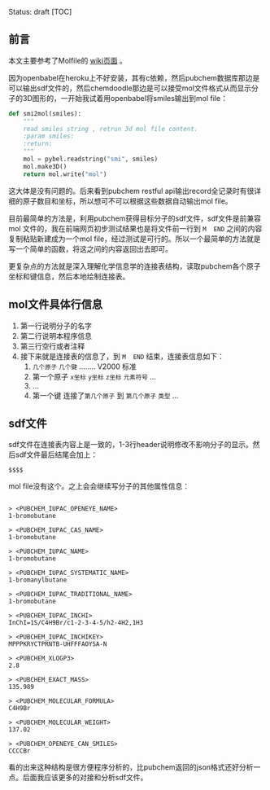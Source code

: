 Status: draft
[TOC]

## 前言

本文主要参考了Molfile的 [wiki页面](https://en.wikipedia.org/wiki/Chemical_table_file) 。

因为openbabel在heroku上不好安装，其有c依赖，然后pubchem数据库那边是可以输出sdf文件的，然后chemdoodle那边是可以接受mol文件格式从而显示分子的3D图形的，一开始我试着用openbabel将smiles输出到mol file：

```python
def smi2mol(smiles):
    """
    read smiles string , retrun 3d mol file content.
    :param smiles:
    :return:
    """
    mol = pybel.readstring("smi", smiles)
    mol.make3D()
    return mol.write("mol")
```

这大体是没有问题的。后来看到pubchem restful api输出record全记录时有很详细的原子数目和坐标，所以想可不可以根据这些数据自动输出mol file。

目前最简单的方法是，利用pubchem获得目标分子的sdf文件，sdf文件是前兼容mol 文件的，我在前端网页初步测试结果也是将文件前一行到 `M  END` 之间的内容复制粘贴新建成为一个mol file，经过测试是可行的。所以一个最简单的方法就是写一个简单的函数，将这之间的内容返回出去即可。

更复杂点的方法就是深入理解化学信息学的连接表结构，读取pubchem各个原子坐标和键信息，然后本地绘制连接表。



## mol文件具体行信息

1.  第一行说明分子的名字
2.  第二行说明本程序信息
3.  第三行空行或者注释
4.  接下来就是连接表的信息了，到 `M  END` 结束，连接表信息如下： 
    1.  `几个原子`  `几个键` ........ V2000 标准
    2.  第一个原子 `x坐标` `y坐标` `z坐标` `元素符号` ...
    3.  ...
    4.  第一个键 连接了`第几个原子` 到  `第几个原子`  `类型` ...

## sdf文件

sdf文件在连接表内容上是一致的，1-3行header说明修改不影响分子的显示。然后sdf文件最后结尾会加上：

```
$$$$
```

mol file没有这个。之上会会继续写分子的其他属性信息：

```

> <PUBCHEM_IUPAC_OPENEYE_NAME>
1-bromobutane

> <PUBCHEM_IUPAC_CAS_NAME>
1-bromobutane

> <PUBCHEM_IUPAC_NAME>
1-bromobutane

> <PUBCHEM_IUPAC_SYSTEMATIC_NAME>
1-bromanylbutane

> <PUBCHEM_IUPAC_TRADITIONAL_NAME>
1-bromobutane

> <PUBCHEM_IUPAC_INCHI>
InChI=1S/C4H9Br/c1-2-3-4-5/h2-4H2,1H3

> <PUBCHEM_IUPAC_INCHIKEY>
MPPPKRYCTPRNTB-UHFFFAOYSA-N

> <PUBCHEM_XLOGP3>
2.8

> <PUBCHEM_EXACT_MASS>
135.989

> <PUBCHEM_MOLECULAR_FORMULA>
C4H9Br

> <PUBCHEM_MOLECULAR_WEIGHT>
137.02

> <PUBCHEM_OPENEYE_CAN_SMILES>
CCCCBr
```

看的出来这种结构是很方便程序分析的，比pubchem返回的json格式还好分析一点。后面我应该更多的对接和分析sdf文件。





